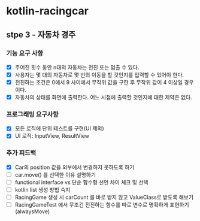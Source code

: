 # kotlin-racingcar

## stpe 3 - 자동차 경주
### 기능 요구 사항
- [x] 주어진 횟수 동안 n대의 자동차는 전진 또는 멈출 수 있다.
- [x] 사용자는 몇 대의 자동차로 몇 번의 이동을 할 것인지를 입력할 수 있어야 한다.
- [x] 전진하는 조건은 0에서 9 사이에서 무작위 값을 구한 후 무작위 값이 4 이상일 경우이다.
- [x] 자동차의 상태를 화면에 출력한다. 어느 시점에 출력할 것인지에 대한 제약은 없다.

### 프로그래밍 요구사항
- [x] 모든 로직에 단위 테스트를 구현(UI 제외)
- [x] UI 로직: InputView, ResultView

### 추가 피드백
- [x] Car의 position 값을 외부에서 변경하지 못하도록 하기
- [ ] car.move() 를 선택한 이유 설명하기
- [ ] functional interface vs 단순 함수형 선언 차이 체크 및 선택
- [ ] kotlin list 생성 방법 숙지
- [ ] RacingGame 생성 시 carCount 를 바로 받지 않고 ValueClass로 받도록 해보기
- [ ] RacingGameTest 에서 무조건 전진하는 함수를 따로 변수로 명확하게 표현하기(alwaysMove)